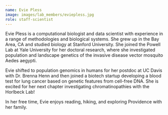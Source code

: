 ```yaml
---
name: Evie Pless
image: images/lab_members/eviepless.jpg
role: staff-scientist
---
```


Evie Pless is a computational biologist and data scientist with experience in a range of methodologies and biological systems. She grew up in the Bay Area, CA and studied biology at Stanford University. She joined the Powell Lab at Yale University for her doctoral research, where she investigated population and landscape genetics of the invasive disease vector mosquito Aedes aegypti.

Evie shifted to population genomics in humans for her postdoc at UC Davis with Dr. Brenna Henn and then joined a biotech startup developing a blood test for lung cancer based on genetic features from cell-free DNA. She is excited for her next chapter investigating chromatinopathies with the Horlbeck Lab!

In her free time, Evie enjoys reading, hiking, and exploring Providence with her family.